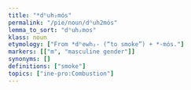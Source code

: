 ```yaml
---
title: "*dʰuh₂mós"
permalink: "/pie/noun/dʰuh2mós"
lemma_to_sort: "dʰuh₂mos"
klass: noun
etymology: ["From *dʰewh₂- (“to smoke”) +‎ *-mós."]
markers: [["m", "masculine gender"]]
synonyms: []
definitions: ["smoke"]
topics: ["ine-pro:Combustion"]
---
```

